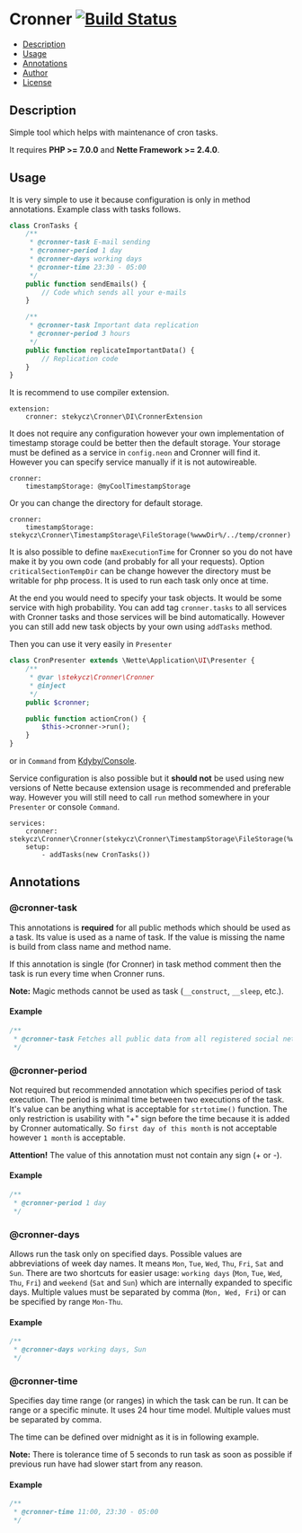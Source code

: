 # Cronner [![Build Status](https://travis-ci.org/stekycz/Cronner.svg?branch=master)](https://travis-ci.org/stekycz/Cronner)

- [Description](#description)
- [Usage](#usage)
- [Annotations](#annotations)
- [Author](#author)
- [License](#license)

## Description

Simple tool which helps with maintenance of cron tasks.

It requires **PHP >= 7.0.0** and **Nette Framework >= 2.4.0**.

## Usage

It is very simple to use it because configuration is only in method annotations. Example class with tasks follows.

```php
class CronTasks {
    /**
     * @cronner-task E-mail sending
     * @cronner-period 1 day
     * @cronner-days working days
     * @cronner-time 23:30 - 05:00
     */
    public function sendEmails() {
        // Code which sends all your e-mails
    }

    /**
     * @cronner-task Important data replication
     * @cronner-period 3 hours
     */
    public function replicateImportantData() {
        // Replication code
    }
}
```

 It is recommend to use compiler extension.

```neon
extension:
    cronner: stekycz\Cronner\DI\CronnerExtension
```

It does not require any configuration however your own implementation of timestamp storage could be better
then the default storage. Your storage must be defined as a service in `config.neon` and Cronner will find it.
However you can specify service manually if it is not autowireable.

```neon
cronner:
    timestampStorage: @myCoolTimestampStorage
```

Or you can change the directory for default storage.

```neon
cronner:
    timestampStorage: stekycz\Cronner\TimestampStorage\FileStorage(%wwwDir%/../temp/cronner)
```

It is also possible to define `maxExecutionTime` for Cronner so you do not have make it by you own code
(and probably for all your requests). Option `criticalSectionTempDir` can be change however the directory
must be writable for php process. It is used to run each task only once at time.

At the end you would need to specify your task objects. It would be some service with high probability.
You can add tag `cronner.tasks` to all services with Cronner tasks and those services will be bind
automatically. However you can still add new task objects by your own using `addTasks` method.

Then you can use it very easily in `Presenter`

```php
class CronPresenter extends \Nette\Application\UI\Presenter {
    /**
     * @var \stekycz\Cronner\Cronner
     * @inject
     */
    public $cronner;

    public function actionCron() {
        $this->cronner->run();
    }
}
```

 or in `Command` from [Kdyby/Console](https://github.com/Kdyby/Console).

Service configuration is also possible but it **should not** be used using new versions of Nette because extension
usage is recommended and preferable way. However you will still need to call `run` method somewhere in your
`Presenter` or console `Command`.

```neon
services:
    cronner: stekycz\Cronner\Cronner(stekycz\Cronner\TimestampStorage\FileStorage(%wwwDir%/../temp/cronner))
    setup:
    	- addTasks(new CronTasks())
```

## Annotations

### @cronner-task

This annotations is **required** for all public methods which should be used as a task.
Its value is used as a name of task. If the value is missing the name is build from class name
and method name.

If this annotation is single (for Cronner) in task method comment then the task is run
every time when Cronner runs.

**Note:** Magic methods cannot be used as task (`__construct`, `__sleep`, etc.).

#### Example

```php
/**
 * @cronner-task Fetches all public data from all registered social networks
 */
```

### @cronner-period

Not required but recommended annotation which specifies period of task execution.
The period is minimal time between two executions of the task. It's value can be
anything what is acceptable for `strtotime()` function. The only restriction is usability
with "+" sign before the time because it is added by Cronner automatically. So `first day of this month`
is not acceptable however `1 month` is acceptable.

**Attention!** The value of this annotation must not contain any sign (+ or -).

#### Example

```php
/**
 * @cronner-period 1 day
 */
```

### @cronner-days

Allows run the task only on specified days. Possible values are abbreviations of week day names.
It means `Mon`, `Tue`, `Wed`, `Thu`, `Fri`, `Sat` and `Sun`. There are two shortcuts for easier usage:
`working days` (`Mon`, `Tue`, `Wed`, `Thu`, `Fri`) and `weekend` (`Sat` and `Sun`) which are internally
expanded to specific days. Multiple values must be separated by comma (`Mon, Wed, Fri`) or can be specified by range `Mon-Thu`.

#### Example

```php
/**
 * @cronner-days working days, Sun
 */
```

### @cronner-time

Specifies day time range (or ranges) in which the task can be run. It can be range or a specific minute.
It uses 24 hour time model. Multiple values must be separated by comma.

The time can be defined over midnight as it is in following example.

**Note:** There is tolerance time of 5 seconds to run task as soon as possible if previous run have had slower
start from any reason.

#### Example

```php
/**
 * @cronner-time 11:00, 23:30 - 05:00
 */
```
